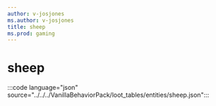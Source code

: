 ```yaml
---
author: v-josjones
ms.author: v-josjones
title: sheep
ms.prod: gaming
---
```


# sheep

:::code language="json" source="../../../VanillaBehaviorPack/loot_tables/entities/sheep.json":::